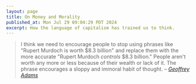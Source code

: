 ```yaml
---
layout: page
title: On Money and Morality
published_at: Mon Jul 29 09:04:29 PDT 2024
excerpt: How the language of capitalism has trained us to think.
---
```


> I think we need to encourage people to stop using phrases like "Rupert Murdoch is worth $8.3 billion" and replace them with the more accurate "Rupert Murdoch *controls* $8.3 billion." People aren't worth any more or less because of their wealth or lack of it. The phrase encourages a sloppy and immoral habit of thought.
> <cite>– [Geoffrey Adams](https://mefi.social/@biogeo/112864616066293382)</cite>
